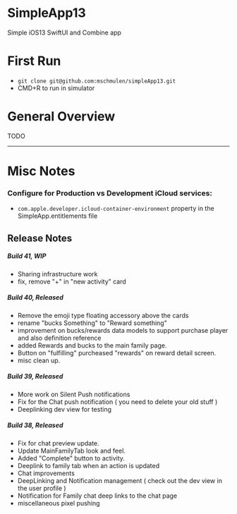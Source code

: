 SimpleApp13
====

Simple iOS13 SwiftUI and Combine app 

# First Run 

- `git clone git@github.com:mschmulen/simpleApp13.git`
- CMD+R to run in simulator

# General Overview 

TODO

--- 

# Misc Notes 

### Configure for Production vs Development iCloud services:

- `com.apple.developer.icloud-container-environment` property in the SimpleApp.entitlements file


## Release Notes

##### Build 41, WIP
- Sharing infrastructure work
- fix, remove "+" in "new activity" card


##### Build 40, Released
- Remove the emoji type floating accessory above the cards
- rename "bucks Something" to "Reward something"
- improvement on bucks/rewards data models to support purchase player and also definition reference
- added Rewards and bucks to the main family page.
- Button on "fulfilling" purcheased "rewards" on reward detail screen.
- misc clean up.


##### Build 39, Released
- More work on Silent Push notifications 
- Fix for the Chat push notification ( you need to delete your old stuff )
- Deeplinking dev view for testing

##### Build 38, Released

- Fix for chat preview update.
- Update MainFamilyTab look and feel.
- Added "Complete" button to activity.
- Deeplink to family tab when an action is updated
- Chat improvements
- DeepLinking and Notification management ( check out the dev view in the user profile )
- Notification for Family chat deep links to the chat page
- miscellaneous pixel pushing  

